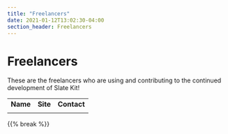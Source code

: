 ```yaml
---
title: "Freelancers"
date: 2021-01-12T13:02:30-04:00
section_header: Freelancers
---
```



# Freelancers
These are the freelancers who are using and contributing to the continued development of Slate Kit!

<table class="table table-bordered table-striped">
    <tr>
        <td><strong>Name</strong></td>
        <td><strong>Site</strong></td>
        <td><strong>Contact</strong></td>
    </tr>
    <tr>
        <td><strong></strong></td>
        <td><strong></strong></td>
        <td> </td>
    </tr>
</table>
{{% break %}}